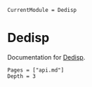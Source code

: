 ```@meta
CurrentModule = Dedisp
```

# Dedisp

Documentation for [Dedisp](https://github.com/kiranshila/Dedisp.jl).

```@contents
Pages = ["api.md"]
Depth = 3
```

